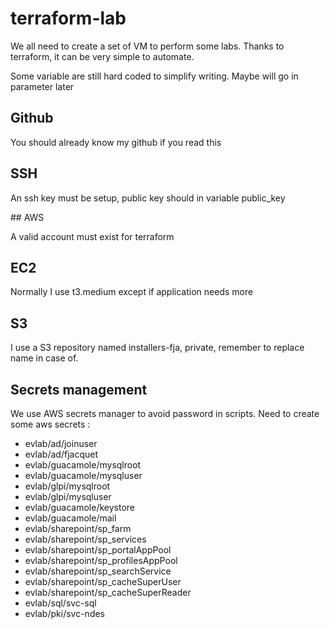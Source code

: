 # terraform-lab

We all need to create a set of VM to perform some labs. Thanks to terraform, it can be very simple to automate.

Some variable are still hard coded to simplify writing. Maybe will go in parameter later

## Github

You should already know my github if you read this

## SSH 

An ssh key must be setup, public key should in variable public_key

## AWS

A valid account must exist for terraform

## EC2 

Normally I use t3.medium except if application needs more

## S3

I use a S3 repository named installers-fja, private, remember to replace name in case of.

## Secrets management

We use AWS secrets manager to avoid password in scripts.
Need to create some aws secrets : 

* evlab/ad/joinuser
* evlab/ad/fjacquet
* evlab/guacamole/mysqlroot
* evlab/guacamole/mysqluser
* evlab/glpi/mysqlroot
* evlab/glpi/mysqluser
* evlab/guacamole/keystore
* evlab/guacamole/mail
* evlab/sharepoint/sp_farm
* evlab/sharepoint/sp_services
* evlab/sharepoint/sp_portalAppPool
* evlab/sharepoint/sp_profilesAppPool
* evlab/sharepoint/sp_searchService
* evlab/sharepoint/sp_cacheSuperUser
* evlab/sharepoint/sp_cacheSuperReader
* evlab/sql/svc-sql
* evlab/pki/svc-ndes